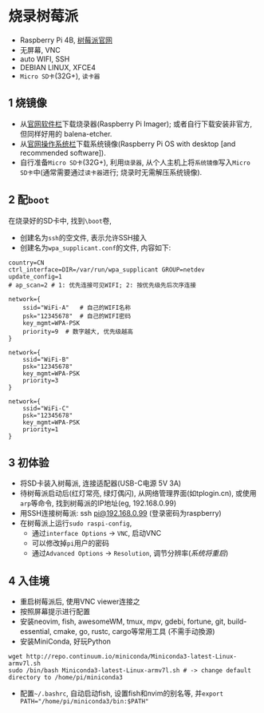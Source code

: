 # 烧录树莓派 

- Raspberry Pi 4B, [树莓派官网](https://www.raspberrypi.org/)
- 无屏幕, VNC
- auto WIFI, SSH
- DEBIAN LINUX, XFCE4
- `Micro SD卡`(32G+), `读卡器`

## 1 烧镜像
- 从[官网软件栏](https://www.raspberrypi.org/software/)下载烧录器(Raspberry Pi Imager); 或者自行下载安装非官方, 但同样好用的 balena-etcher.
- 从[官网操作系统栏](https://www.raspberrypi.org/software/operating-systems/)下载系统镜像(Raspberry Pi OS with desktop [and recommended software]).
- 自行准备`Micro SD卡`(32G+), 利用`烧录器`, 从个人主机上将`系统镜像`写入`Micro SD卡`中(通常需要通过`读卡器`进行; 烧录时无需解压系统镜像).

## 2 配`boot`
在烧录好的SD卡中, 找到`\boot`卷, 
- 创建名为`ssh`的空文件, 表示允许SSH接入
- 创建名为`wpa_supplicant.conf`的文件, 内容如下:
```
country=CN
ctrl_interface=DIR=/var/run/wpa_supplicant GROUP=netdev
update_config=1
# ap_scan=2 # 1: 优先连接可见WIFI; 2: 按优先级先后次序连接

network={
    ssid="WiFi-A"   # 自己的WIFI名称
    psk="12345678"  # 自己的WIFI密码
    key_mgmt=WPA-PSK
    priority=9  # 数字越大, 优先级越高
}

network={
    ssid="WiFi-B"
    psk="12345678"
    key_mgmt=WPA-PSK
    priority=3
}

network={
    ssid="WiFi-C"
    psk="12345678"
    key_mgmt=WPA-PSK
    priority=1
}
```

## 3 初体验
- 将SD卡装入树莓派, 连接适配器(USB-C电源 5V 3A)
- 待树莓派启动后(红灯常亮, 绿灯偶闪), 从网络管理界面(如tplogin.cn), 或使用`arp`等命令, 找到树莓派的IP地址(eg, 192.168.0.99)
- 用SSH连接树莓派: ssh pi@192.168.0.99 (登录密码为raspberry)
- 在树莓派上运行`sudo raspi-config`, 
  + 通过`interface Options` -> `VNC`, 启动VNC
  + 可以修改掉`pi`用户的密码
  + 通过`Advanced Options` -> `Resolution`, 调节分辨率(*系统将重启*)

## 4 入佳境
- 重启树莓派后, 使用VNC viewer连接之
- 按照屏幕提示进行配置
- 安装neovim, fish, awesomeWM, tmux, mpv, gdebi, fortune, git, build-essential, cmake, go, rustc, cargo等常用工具 (不需手动換源)
- 安装MiniConda, 好玩Python
```
wget http://repo.continuum.io/miniconda/Miniconda3-latest-Linux-armv7l.sh
sudo /bin/bash Miniconda3-latest-Linux-armv7l.sh # -> change default directory to /home/pi/miniconda3
```
- 配置`~/.bashrc`, 自动启动fish, 设置fish和nvim的别名等, 并`export PATH="/home/pi/miniconda3/bin:$PATH"`
